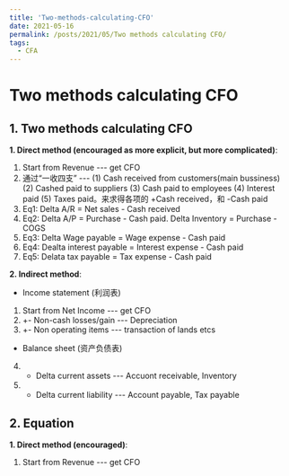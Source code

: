 ```yaml
---
title: 'Two-methods-calculating-CFO'
date: 2021-05-16
permalink: /posts/2021/05/Two methods calculating CFO/
tags:
  - CFA
---
```




Two methods calculating CFO
======


## 1. Two methods calculating CFO

**1. Direct method (encouraged as more explicit, but more complicated)**: 
1. Start from Revenue --- get CFO
2. 通过“一收四支” --- (1) Cash received from customers(main bussiness) (2) Cashed paid to suppliers (3) Cash paid to employees (4) Interest paid (5) Taxes paid。来求得各项的 +Cash received，和 -Cash paid
3. Eq1: Delta A/R = Net sales - Cash received
4. Eq2: Delta A/P = Purchase - Cash paid. Delta Inventory = Purchase - COGS
5. Eq3: Delta Wage payable = Wage expense - Cash paid
6. Eq4: Dealta interest payable = Interest expense - Cash paid
7. Eq5: Delata tax payable = Tax expense - Cash paid

**2. Indirect method**:
- Income statement (利润表) 
1. Start from Net Income --- get CFO
2. +- Non-cash losses/gain --- Depreciation
3. +- Non operating items --- transaction of lands etcs
- Balance sheet (资产负债表)
4. - Delta current assets --- Accuont receivable, Inventory
5. + Delta current liability --- Account payable, Tax payable

## 2. Equation

**1. Direct method (encouraged)**: 
1. Start from Revenue --- get CFO
